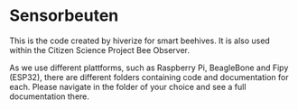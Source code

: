 # Sensorbeuten

This is the code created by hiverize for smart beehives. It is also used within the Citizen Science Project Bee Observer. 

As we use different plattforms, such as Raspberry Pi, BeagleBone and Fipy (ESP32), there are different folders containing code and documentation for each. Please navigate in the folder of your choice and see a full documentation there.
